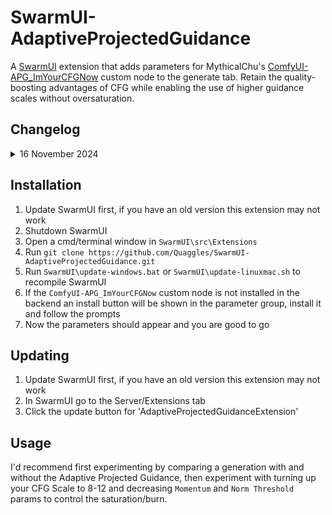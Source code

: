 # SwarmUI-AdaptiveProjectedGuidance

A [SwarmUI](https://github.com/mcmonkeyprojects/SwarmUI/) extension that adds parameters for MythicalChu's [ComfyUI-APG_ImYourCFGNow](https://github.com/MythicalChu/ComfyUI-APG_ImYourCFGNow) custom node to the generate tab. Retain the quality-boosting advantages of CFG while enabling the use of higher guidance scales without oversaturation.

## Changelog
<details>
  <summary>16 November 2024</summary>

* Initial Release
</details>

## Installation
1. Update SwarmUI first, if you have an old version this extension may not work
2. Shutdown SwarmUI
3. Open a cmd/terminal window in `SwarmUI\src\Extensions`
4. Run `git clone https://github.com/Quaggles/SwarmUI-AdaptiveProjectedGuidance.git`
5. Run `SwarmUI\update-windows.bat` or `SwarmUI\update-linuxmac.sh` to recompile SwarmUI
6. If the `ComfyUI-APG_ImYourCFGNow` custom node is not installed in the backend an install button will be shown in the parameter group, install it and follow the prompts
7. Now the parameters should appear and you are good to go

## Updating
1. Update SwarmUI first, if you have an old version this extension may not work
2. In SwarmUI go to the Server/Extensions tab
3. Click the update button for 'AdaptiveProjectedGuidanceExtension'

## Usage

I'd recommend first experimenting by comparing a generation with and without the Adaptive Projected Guidance, then experiment with turning up your CFG Scale to 8-12 and decreasing `Momentum` and `Norm Threshold` params to control the saturation/burn.
